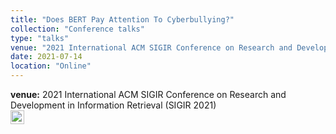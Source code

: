 ```yaml
---
title: "Does BERT Pay Attention To Cyberbullying?"
collection: "Conference talks"
type: "talks"
venue: "2021 International ACM SIGIR Conference on Research and Development in Information Retrieval (SIGIR 2021)"
date: 2021-07-14
location: "Online"
---
```

<b>venue:</b> 2021 International ACM SIGIR Conference on Research and Development in Information Retrieval (SIGIR 2021)<br>
<a href="/files/talks/2021/2021-07-sigir.pdf"><img src="ppt_symbol.png" alt="Link to paper" style="width:22px;height:22px;"></a>
